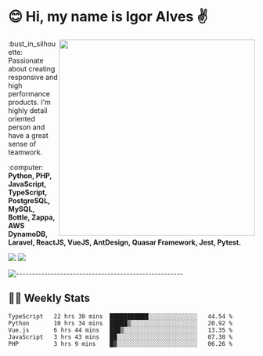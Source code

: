 # :blush: Hi, my name is Igor Alves :v:

<img src="https://github-readme-stats.vercel.app/api?username=iguit0&show_icons=true&include_all_commits=true&count_private=true&theme=highcontrast" min-width="400px" max-width="400px" width="400px" align="right" />

<p align="left"> 
  :bust_in_silhouette: Passionate about creating responsive and high performance products.
  I'm highly detail oriented person and have a great sense of teamwork.
</p>

<p align="left">
  :computer: <strong>Python, PHP, JavaScript, TypeScript, PostgreSQL, MySQL, Bottle, Zappa, AWS DynamoDB, Laravel, ReactJS, VueJS, AntDesign, Quasar Framework, Jest, Pytest.</strong>
</p>

<p align="left">
  <a href="https://www.linkedin.com/in/igor-lucio-alves" target="_blank" rel="noopener noreferrer" alt="LinkedIn">
  <img src="https://img.shields.io/badge/LinkedIn-0077B5?style=for-the-badge&logo=linkedin&logoColor=white" /></a>

  <a href="https://t.me/iguit0" target="_blank" rel="noopener noreferrer" alt="Telegram">
  <img src="https://img.shields.io/badge/Telegram-2CA5E0?style=for-the-badge&logo=telegram&logoColor=white" /></a>
</p>

![-----------------------------------------------------](https://raw.githubusercontent.com/andreasbm/readme/master/assets/lines/aqua.png)

## :man_technologist: Weekly Stats
<!--START_SECTION:waka-->
```text
TypeScript   22 hrs 30 mins  ███████████░░░░░░░░░░░░░░   44.54 % 
Python       10 hrs 34 mins  █████▒░░░░░░░░░░░░░░░░░░░   20.92 % 
Vue.js       6 hrs 44 mins   ███▒░░░░░░░░░░░░░░░░░░░░░   13.35 % 
JavaScript   3 hrs 43 mins   ██░░░░░░░░░░░░░░░░░░░░░░░   07.38 % 
PHP          3 hrs 9 mins    █▓░░░░░░░░░░░░░░░░░░░░░░░   06.26 % 
```
<!--END_SECTION:waka-->

